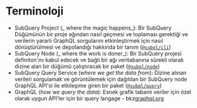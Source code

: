 # Terminoloji

- SubQuery Project (_ where the magic happens_): Bir SubQuery Düğümünün bir proje ağından nasıl geçmesi ve toplaması gerektiği ve verilerin yararlı GraphQL sorgularını etkinleştirmek için nasıl dönüştürülmesi ve depolandığı hakkında bir tanım ([`@subql/cli`](https://www.npmjs.com/package/@subql/cli))
- SubQuery Node (_ where the work is doner_): Bir SubQuery projesi definiton'ını kabul edecek ve bağlı bir ağı veritabanına sürekli olarak dizine alan bir düğümü çalıştıracak bir paket ([`@subql/node`](https://www.npmjs.com/package/@subql/node))
- SubQuery Query Service (_where we get the data from_): Dizine alınan verileri sorgulamak ve görüntülemek için dağıtılan bir SubQuery node GraphQL API'si ile etkileşime giren bir paket ([`@subql/query`](https://www.npmjs.com/package/@subql/query))
- GraphQL (_how we query the data_): Esnek grafik tabanlı veriler için özel olarak uygun API'ler için bir query langage - bkz[graphql.org](https://graphql.org/learn/)

